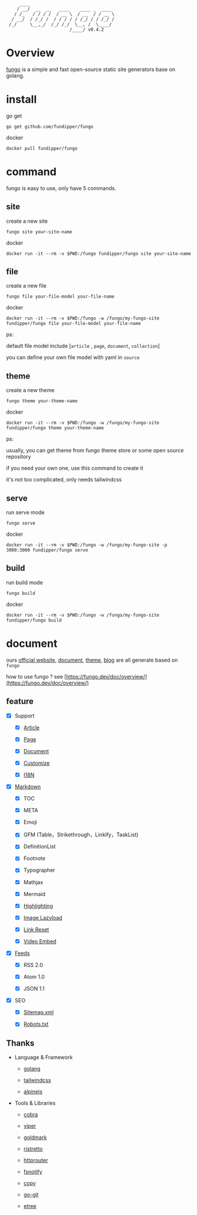          ____
        / __/  __  __   ____    ____ _  ____
       / /_   / / / /  / __ \  / __  / / __ \
      / __/  / /_/ /  / / / / / /_/ / / /_/ /
     /_/     \__,_/  /_/ /_/  \__, /  \____/
                            /____/ v0.4.2

# Overview

[fungo](https://fungo.dev/ "fungo") is a simple and fast open-source static site generators base on golang.

# install

go get

    go get github.com/fundipper/fungo

docker

    docker pull fundipper/fungo

# command

fungo is easy to use, only have 5 commands.

## site

create a new site

    fungo site your-site-name

docker

    docker run -it --rm -v $PWD:/fungo fundipper/fungo site your-site-name

## file

create a new file

    fungo file your-file-model your-file-name

docker

    docker run -it --rm -v $PWD:/fungo -w /fungo/my-fungo-site fundipper/fungo file your-file-model your-file-name

ps:

default file model include [`article` , `page`, `document`, `collection`]

you can define your own file model with yaml in `source`

## theme

create a new theme

    fungo theme your-theme-name

docker

    docker run -it --rm -v $PWD:/fungo -w /fungo/my-fungo-site fundipper/fungo theme your-theme-name

ps:

usually, you can get theme from fungo theme store or some open source repository

if you need your own one, use this command to create it

it's not too complicated, only needs tailwindcss

## serve

run serve mode

    fungo serve

docker

    docker run -it --rm -v $PWD:/fungo -w /fungo/my-fungo-site -p 3000:3000 fundipper/fungo serve

## build

run build mode

    fungo build

docker

    docker run -it --rm -v $PWD:/fungo -w /fungo/my-fungo-site fundipper/fungo build

# document

ours [official website](https://fungo.dev/), [document](https://fungo.dev/doc/overview/), [theme](https://fungo.dev/theme/), [blog](https://fungo.dev/post/) are all generate based on `fungo`

how to use fungo ? see [https://fungo.dev/doc/overview/](https://fungo.dev/doc/overview/)

## feature

-   [x] Support

    -   [x] [Article](https://fungo.dev/doc/create/article/)

    -   [x] [Page](https://fungo.dev/doc/create/page/)

    -   [x] [Document](https://fungo.dev/doc/create/document/)

    -   [x] [Customize](https://fungo.dev/doc/create/customize/)

    -   [x] [I18N](https://fungo.dev/doc/create/i18n/)

-   [x] [Markdown](https://fungo.dev/doc/config/site/markdown/)

    -   [x] TOC

    -   [x] META

    -   [x] Emoji

    -   [x] GFM (Table，Strikethrough，Linkify，TaskList)

    -   [x] DefinitionList

    -   [x] Footnote

    -   [x] Typographer

    -   [x] Mathjax

    -   [x] Mermaid

    -   [x] [Highlighting](https://fungo.dev/doc/config/site/highlighting/)

    -   [x] [Image Lazyload](https://fungo.dev/doc/config/site/image/)

    -   [x] [Link Reset](https://fungo.dev/doc/config/site/link/)

    -   [x] [Video Embed](https://fungo.dev/doc/config/site/video/)

-   [x] [Feeds](https://fungo.dev/doc/config/site/feeds/)

    -   [x] RSS 2.0

    -   [x] Atom 1.0

    -   [x] JSON 1.1

-   [x] SEO

    -   [x] [Sitemap.xml](https://fungo.dev/doc/config/site/sitemap/)

    -   [x] [Robots.txt](https://fungo.dev/doc/config/site/robots/)

## Thanks

-   Language & Framework

    -   [golang](https://go.dev/)

    -   [tailwindcss](https://www.tailwindcss.com/)

    -   [alpinejs](https://alpinejs.dev/)

-   Tools & Libraries

    -   [cobra](https://github.com/spf13/cobra)

    -   [viper](https://github.com/spf13/viper)

    -   [goldmark](https://github.com/yuin/goldmark)

    -   [ristretto](https://github.com/dgraph-io/ristretto)

    -   [httprouter](https://github.com/julienschmidt/httprouter)

    -   [fsnotify](https://github.com/fsnotify/fsnotify)

    -   [copy](https://github.com/otiai10/copy)

    -   [go-git](https://github.com/go-git/go-git)

    -   [etree](https://github.com/beevik/etree)

